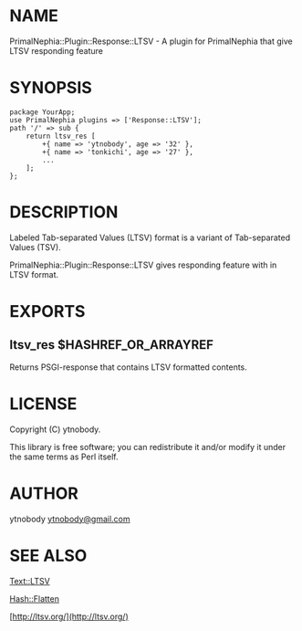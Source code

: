 # NAME

PrimalNephia::Plugin::Response::LTSV - A plugin for PrimalNephia that give LTSV responding feature

# SYNOPSIS

    package YourApp;
    use PrimalNephia plugins => ['Response::LTSV'];
    path '/' => sub {
        return ltsv_res [
            +{ name => 'ytnobody', age => '32' },
            +{ name => 'tonkichi', age => '27' },
            ...
        ];
    };

# DESCRIPTION

Labeled Tab-separated Values (LTSV) format is a variant of Tab-separated Values (TSV). 

PrimalNephia::Plugin::Response::LTSV gives responding feature with in LTSV format.

# EXPORTS

## ltsv\_res $HASHREF\_OR\_ARRAYREF

Returns PSGI-response that contains LTSV formatted contents.

# LICENSE

Copyright (C) ytnobody.

This library is free software; you can redistribute it and/or modify
it under the same terms as Perl itself.

# AUTHOR

ytnobody <ytnobody@gmail.com>

# SEE ALSO

[Text::LTSV](http://search.cpan.org/perldoc?Text::LTSV)

[Hash::Flatten](http://search.cpan.org/perldoc?Hash::Flatten)

[http://ltsv.org/](http://ltsv.org/)

